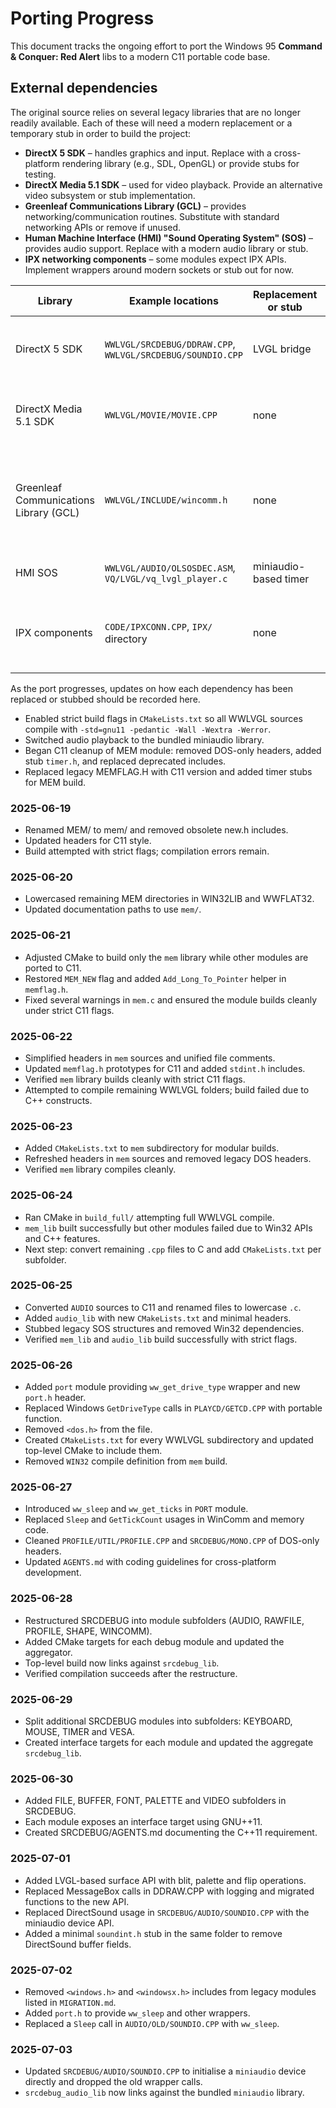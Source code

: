 # Porting Progress

This document tracks the ongoing effort to port the Windows 95 **Command & Conquer: Red Alert** libs to a modern C11 portable code base.

## External dependencies

The original source relies on several legacy libraries that are no longer readily available.
Each of these will need a modern replacement or a temporary stub in order to build the project:

- **DirectX 5 SDK** – handles graphics and input. Replace with a cross-platform rendering library (e.g., SDL, OpenGL) or provide stubs for testing.
- **DirectX Media 5.1 SDK** – used for video playback. Provide an alternative video subsystem or stub implementation.
- **Greenleaf Communications Library (GCL)** – provides networking/communication routines. Substitute with standard networking APIs or remove if unused.
- **Human Machine Interface (HMI) "Sound Operating System" (SOS)** – provides audio support. Replace with a modern audio library or stub.
- **IPX networking components** – some modules expect IPX APIs. Implement wrappers around modern sockets or stub out for now.

| Library | Example locations | Replacement or stub | Remaining work |
| ------- | ----------------- | ------------------ | --------------- |
| DirectX 5 SDK | `WWLVGL/SRCDEBUG/DDRAW.CPP`, `WWLVGL/SRCDEBUG/SOUNDIO.CPP` | LVGL bridge | Port all graphics and input to portable APIs |
| DirectX Media 5.1 SDK | `WWLVGL/MOVIE/MOVIE.CPP` | none | Provide modern video playback or stub |
| Greenleaf Communications Library (GCL) | `WWLVGL/INCLUDE/wincomm.h` | none | Replace serial/comm routines with portable C11 standard networking |
| HMI SOS | `WWLVGL/AUDIO/OLSOSDEC.ASM`, `VQ/LVGL/vq_lvgl_player.c` | miniaudio-based timer | Port remaining audio paths |
| IPX components | `CODE/IPXCONN.CPP`, `IPX/` directory | none | Implement portable C11 socket-based networking |

As the port progresses, updates on how each dependency has been replaced or stubbed should be recorded here.

- Enabled strict build flags in `CMakeLists.txt` so all WWLVGL sources compile with `-std=gnu11 -pedantic -Wall -Wextra -Werror`.
- Switched audio playback to the bundled miniaudio library.
- Began C11 cleanup of MEM module: removed DOS-only headers, added stub `timer.h`, and replaced deprecated includes.
- Replaced legacy MEMFLAG.H with C11 version and added timer stubs for MEM build.

### 2025-06-19
- Renamed MEM/ to mem/ and removed obsolete new.h includes.
- Updated headers for C11 style.
- Build attempted with strict flags; compilation errors remain.

### 2025-06-20
- Lowercased remaining MEM directories in WIN32LIB and WWFLAT32.
- Updated documentation paths to use `mem/`.

### 2025-06-21
- Adjusted CMake to build only the `mem` library while other modules are
  ported to C11.
- Restored `MEM_NEW` flag and added `Add_Long_To_Pointer` helper in
  `memflag.h`.
- Fixed several warnings in `mem.c` and ensured the module builds cleanly
  under strict C11 flags.

### 2025-06-22
- Simplified headers in `mem` sources and unified file comments.
- Updated `memflag.h` prototypes for C11 and added `stdint.h` includes.
- Verified `mem` library builds cleanly with strict C11 flags.
- Attempted to compile remaining WWLVGL folders; build failed due to C++ constructs.

### 2025-06-23
- Added `CMakeLists.txt` to `mem` subdirectory for modular builds.
- Refreshed headers in `mem` sources and removed legacy DOS headers.
- Verified `mem` library compiles cleanly.

### 2025-06-24
- Ran CMake in `build_full/` attempting full WWLVGL compile.
- `mem_lib` built successfully but other modules failed due to Win32 APIs and C++ features.
- Next step: convert remaining `.cpp` files to C and add `CMakeLists.txt` per subfolder.

### 2025-06-25
- Converted `AUDIO` sources to C11 and renamed files to lowercase `.c`.
- Added `audio_lib` with new `CMakeLists.txt` and minimal headers.
- Stubbed legacy SOS structures and removed Win32 dependencies.
- Verified `mem_lib` and `audio_lib` build successfully with strict flags.

### 2025-06-26
- Added `port` module providing `ww_get_drive_type` wrapper and new `port.h` header.
- Replaced Windows `GetDriveType` calls in `PLAYCD/GETCD.CPP` with portable function.
- Removed `<dos.h>` from the file.
- Created `CMakeLists.txt` for every WWLVGL subdirectory and updated top-level
  CMake to include them.
- Removed `WIN32` compile definition from `mem` build.

### 2025-06-27
- Introduced `ww_sleep` and `ww_get_ticks` in `PORT` module.
- Replaced `Sleep` and `GetTickCount` usages in WinComm and memory code.
- Cleaned `PROFILE/UTIL/PROFILE.CPP` and `SRCDEBUG/MONO.CPP` of DOS-only headers.
- Updated `AGENTS.md` with coding guidelines for cross-platform development.

### 2025-06-28
- Restructured SRCDEBUG into module subfolders (AUDIO, RAWFILE, PROFILE, SHAPE, WINCOMM).
- Added CMake targets for each debug module and updated the aggregator.
- Top-level build now links against `srcdebug_lib`.
- Verified compilation succeeds after the restructure.

### 2025-06-29
- Split additional SRCDEBUG modules into subfolders: KEYBOARD, MOUSE, TIMER and VESA.
- Created interface targets for each module and updated the aggregate `srcdebug_lib`.

### 2025-06-30
- Added FILE, BUFFER, FONT, PALETTE and VIDEO subfolders in SRCDEBUG.
- Each module exposes an interface target using GNU++11.
- Created SRCDEBUG/AGENTS.md documenting the C++11 requirement.

### 2025-07-01
- Added LVGL-based surface API with blit, palette and flip operations.
- Replaced MessageBox calls in DDRAW.CPP with logging and migrated functions to the new API.
- Replaced DirectSound usage in `SRCDEBUG/AUDIO/SOUNDIO.CPP` with the miniaudio device API.
- Added a minimal `soundint.h` stub in the same folder to remove DirectSound buffer fields.

### 2025-07-02
- Removed `<windows.h>` and `<windowsx.h>` includes from legacy modules listed in `MIGRATION.md`.
- Added `port.h` to provide `ww_sleep` and other wrappers.
- Replaced a `Sleep` call in `AUDIO/OLD/SOUNDIO.CPP` with `ww_sleep`.

### 2025-07-03
- Updated `SRCDEBUG/AUDIO/SOUNDIO.CPP` to initialise a `miniaudio` device
  directly and dropped the old wrapper calls.
- `srcdebug_audio_lib` now links against the bundled `miniaudio` library.

